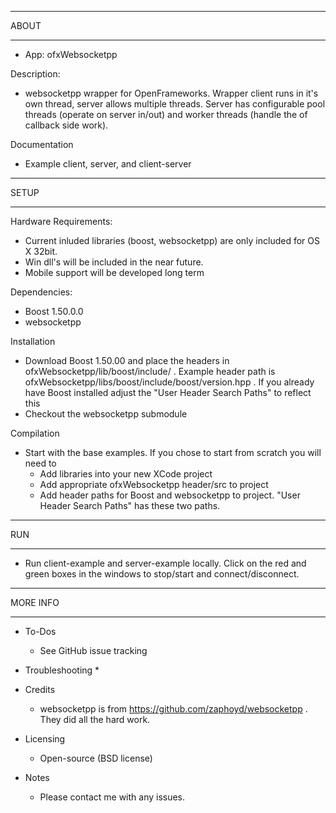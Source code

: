 ************************************************
 ABOUT 
************************************************
* App: ofxWebsocketpp

Description:
* websocketpp wrapper for OpenFrameworks.  Wrapper client runs in it's own thread, server allows multiple threads.  Server has configurable pool threads (operate on server in/out) and worker threads (handle the of callback side work).  


Documentation
* Example client, server, and client-server


************************************************
 SETUP 
************************************************
Hardware Requirements:
* Current inluded libraries (boost, websocketpp) are only included for OS X 32bit.
* Win dll's will be included in the near future.
* Mobile support will be developed long term

Dependencies:
* Boost 1.50.0.0
* websocketpp

Installation
* Download Boost 1.50.00 and place the headers in ofxWebsocketpp/lib/boost/include/ .  Example header path is ofxWebsocketpp/libs/boost/include/boost/version.hpp .  If you already have Boost installed adjust the "User Header Search Paths" to reflect this
* Checkout the websocketpp submodule

Compilation
* Start with the base examples.  If you chose to start from scratch you will need to
  - Add libraries into your new XCode project
  - Add appropriate ofxWebsocketpp header/src to project 
  - Add header paths for Boost and websocketpp to project.  "User Header Search Paths" has these two paths.

************************************************
 RUN 
************************************************

* Run client-example and server-example locally.  Click on the red and green boxes in the windows to stop/start and connect/disconnect.


************************************************
 MORE INFO 
************************************************
* To-Dos
  * See GitHub issue tracking

* Troubleshooting
  * 

* Credits
  * websocketpp is from https://github.com/zaphoyd/websocketpp .  They did all the hard work.

* Licensing
  * Open-source (BSD license)

* Notes
  * Please contact me with any issues.


